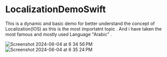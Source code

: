 # LocalizationDemoSwift

This is a dynamic and  basic demo for better understand the concept of Localization(IOS) as this is the most importatnt topic . And i have taken the most famous and mostly used Language "Arabic" .


![Screenshot 2024-06-04 at 6 34 56 PM](https://github.com/nitikarawat82/LocalizationDemoSwift/assets/93915470/7e89e51a-2215-4154-af3d-1bfa52f986d3)
![Screenshot 2024-06-04 at 6 35 24 PM](https://github.com/nitikarawat82/LocalizationDemoSwift/assets/93915470/658886a2-40b2-4e62-bfde-a0ead93fcfcb)
